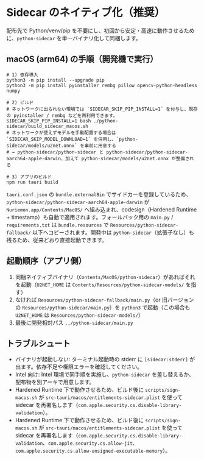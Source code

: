 # Sidecar のネイティブ化（推奨）

配布先で Python/venv/pip を不要にし、初回から安定・高速に動作させるために、`python-sidecar` を単一バイナリ化して同梱します。

## macOS (arm64) の手順（開発機で実行）

```
# 1) 依存導入
python3 -m pip install --upgrade pip
python3 -m pip install pyinstaller rembg pillow opencv-python-headless numpy

# 2) ビルド
# ネットワークに出られない環境では `SIDECAR_SKIP_PIP_INSTALL=1` を付与し、既存の pyinstaller / rembg などを再利用できます。
SIDECAR_SKIP_PIP_INSTALL=1 bash ./python-sidecar/build_sidecar_macos.sh
# ネットワークが使えずモデルを手動配置する場合は `SIDECAR_SKIP_MODEL_DOWNLOAD=1` を併用し、`python-sidecar/models/u2net.onnx` を事前に用意する
# → python-sidecar/python-sidecar と python-sidecar/python-sidecar-aarch64-apple-darwin、加えて python-sidecar/models/u2net.onnx が整備される

# 3) アプリのビルド
npm run tauri build
```

`tauri.conf.json` の `bundle.externalBin` でサイドカーを登録しているため、`python-sidecar/python-sidecar-aarch64-apple-darwin` が `Nuriemon.app/Contents/MacOS/` へ組み込まれ、codesign（Hardened Runtime + timestamp）も自動で適用されます。フォールバック用の `main.py` / `requirements.txt` は `bundle.resources` で `Resources/python-sidecar-fallback/` 以下へコピーされます。開発中は `python-sidecar`（拡張子なし）も残るため、従来どおり直接起動できます。

## 起動順序（アプリ側）

1. 同梱ネイティブバイナリ（`Contents/MacOS/python-sidecar`）があればそれを起動（`U2NET_HOME` は `Contents/Resources/python-sidecar-models/` を指す）
2. なければ `Resources/python-sidecar-fallback/main.py`（or 旧バージョンの `Resources/python-sidecar/main.py`）を `python3` で起動（この場合も `U2NET_HOME` は `Resources/python-sidecar-models/`）
3. 最後に開発相対パス `../python-sidecar/main.py`

## トラブルシュート

- バイナリが起動しない: ターミナル起動時の stderr に `[sidecar:stderr]` が出ます。依存不足や権限エラーを確認してください。
- Intel 向け: Intel 環境で同手順を実施し、`python-sidecar` を差し替えるか、配布物を別アーキで用意します。
- Hardened Runtime 下で動作させるため、ビルド後に `scripts/sign-macos.sh` が `src-tauri/macos/entitlements-sidecar.plist` を使って sidecar を再署名します（`com.apple.security.cs.disable-library-validation`）。
- Hardened Runtime 下で動作させるため、ビルド後に `scripts/sign-macos.sh` が `src-tauri/macos/entitlements-sidecar.plist` を使って sidecar を再署名します（`com.apple.security.cs.disable-library-validation`、`com.apple.security.cs.allow-jit`、`com.apple.security.cs.allow-unsigned-executable-memory`）。
